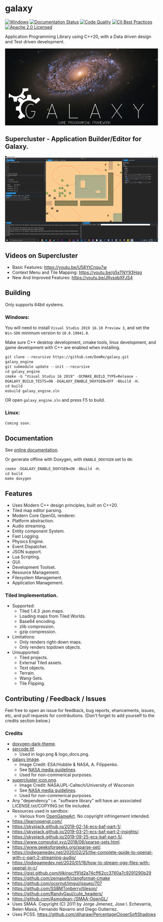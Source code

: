 # galaxy
[![Windows](https://ci.appveyor.com/api/projects/status/ww31j6b22u7bo1ua?svg=true)](https://ci.appveyor.com/project/reworks/galaxy)
[![Documentation Status](https://travis-ci.com/DomRe/galaxy.svg?branch=master)](https://domre.github.io/galaxy/)
[![Code Quality](https://api.codacy.com/project/badge/Grade/1cac439022e2417fa82b5dbc2c320030)](https://www.codacy.com/manual/DomRe/galaxy?utm_source=github.com&amp;utm_medium=referral&amp;utm_content=DomRe/galaxy&amp;utm_campaign=Badge_Grade)
[![CII Best Practices](https://bestpractices.coreinfrastructure.org/projects/4377/badge)](https://bestpractices.coreinfrastructure.org/projects/4377)
[![Apache 2.0 Licensed](https://img.shields.io/badge/license-apache-blue.svg)](./LICENSE.txt)

Application Programming Library using C++20, with a Data driven design and Test driven development.

![galaxy](logo.png?raw=true "galaxy")

## Supercluster - Application Builder/Editor for Galaxy.

![supercluster](editor.png?raw=true "supercluster")

## Videos on Supercluster
- Basic Features: https://youtu.be/U58YtCnqu7w
- Context Menu and Tile Mapping: https://youtu.be/g5xTNY93Hqg
- New And Improved Features: https://youtu.be/JRysqbXFJS4

## Building
Only supports 64bit systems.

### Windows:
You will need to install ```Visual Studio 2019 16.10 Preview 3```, and set the ```Win-SDK``` minimum version to ```10.0.19041.0```.

Make sure C++ desktop development, cmake tools, linux development, and game development with C++ are enabled when installing.
```
git clone --recursive https://github.com/DomRe/galaxy.git galaxy_engine
git submodule update --init --recursive
cd galaxy_engine
cmake -G "Visual Studio 16 2019" -DCMAKE_BUILD_TYPE=Release -DGALAXY_BUILD_TESTS=ON -DGALAXY_ENABLE_DOXYGEN=OFF -Bbuild -H.
cd build
msbuild galaxy_engine.sln
```
OR open ```galaxy_engine.sln``` and press F5 to build.

### Linux:
```
Coming soon.
```

## Documentation
See [online documentation](https://domre.github.io/galaxy/).

Or generate offline with Doxygen, with ```ENABLE_DOXYGEN``` set to ```ON```:
```
cmake -DGALAXY_ENABLE_DOXYGEN=ON -Bbuild -H.
cd build
make doxygen
```


## Features
- Uses Modern C++ design principles, built on C++20.
- Tiled map editor parsing.
- Modern Core OpenGL renderer.
- Platform abstraction.
- Audio streaming.
- Entity component System.
- Fast Logging.
- Physics Engine.
- Event Dispatcher.
- JSON support.
- Lua Scripting.
- GUI.
- Development Toolset.
- Resource Management.
- Filesystem Management.
- Application Management.


### Tiled Implementation.
* Supported:
	* Tiled 1.4.3 .json maps.
	* Loading maps from Tiled Worlds.
	* Base64 encoding.
	* zlib compression.
	* gzip compression.
* Limitations:
	* Only renders right-down maps.
	* Only renders topdown objects.
* Unsupported:
	* Tiled projects.
	* External Tiled assets.
	* Text objects.
	* Terrain.
	* Wang-Sets.
	* Tile Flipping.


## Contributing / Feedback / Issues
Feel free to open an issue for feedback, bug reports, ehancements, issues, etc,
and pull requests for contributions. (Don't forget to add yourself to the credits section below.)


### Credits
* [doxygen-dark-theme](https://github.com/MaJerle/doxygen-dark-theme).
* [sercode.ttf](http://www.dafont.com/secret-code.font).
	* Used in logo.png & logo_docs.png.
* [galaxy image](https://www.nasa.gov/image-feature/goddard/2020/hubble-probes-colorful-galaxy).
	* Image Credit: ESA/Hubble & NASA, A. Filippenko.
	* See [NASA media guidelines](https://www.nasa.gov/multimedia/guidelines/index.html).
	* Used for non-commerical purposes.
* [supercluster icon.png](https://images.nasa.gov/details-PIA17241).
    * Image Credit: NASA/JPL-Caltech/University of Wisconsin
    * See [NASA media guidelines](https://www.nasa.gov/multimedia/guidelines/index.html).
	* Used for non-commerical purposes.
* Any "dependency" i.e. "software library" will have an associated LICENSE.txt/COPYING.txt file included.
* Resources used in sandbox:
	* Various from [OpenGameArt](https://opengameart.org/). No copyright infringement intended.
* https://learnopengl.com/
* https://skypjack.github.io/2019-02-14-ecs-baf-part-1/.
* https://skypjack.github.io/2019-03-21-ecs-baf-part-2-insights/.
* https://skypjack.github.io/2019-09-25-ecs-baf-part-5/.
* https://www.computist.xyz/2018/06/sparse-sets.html.
* https://www.geeksforgeeks.org/sparse-set/.
* https://indiegamedev.net/2020/02/25/the-complete-guide-to-openal-with-c-part-2-streaming-audio/
* https://indiegamedev.net/2020/01/16/how-to-stream-ogg-files-with-openal-in-c/
* https://gist.github.com/tilkinsc/f91d2a74cff62cc3760a7c9291290b29
* https://github.com/zemasoft/clangformat-cmake
* https://github.com/ocornut/imgui/issues/707
* https://github.com/SSBMTonberry/tileson/
* https://github.com/RandyGaul/cute_headers/
* https://github.com/Asmodean-/SMAA-OpenGL/
* Uses SMAA. Copyright (C) 2011 by Jorge Jimenez, Jose I. Echevarria,  Belen Masia, Fernando Navarro and Diego Gutierrez.
* Uses PCSS. https://github.com/diharaw/PercentageCloserSoftShadows